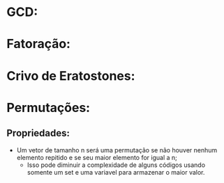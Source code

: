 
# GCD:
# Fatoração:
# Crivo de Eratostones: 
# Permutações: 
## Propriedades:
* Um vetor de tamanho n será uma permutação se não houver nenhum elemento repitido e se seu maior elemento for igual a n;
    * Isso pode diminuir a complexidade de alguns códigos usando somente um set e uma variavel para armazenar o maior valor.